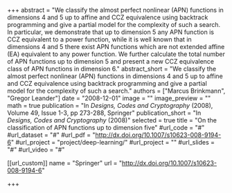 +++
abstract = "We classify the almost perfect nonlinear (APN) functions in dimensions 4 and 5 up to affine and CCZ equivalence using backtrack programming and give a partial model for the complexity of such a search. In particular, we demonstrate that up to dimension 5 any APN function is CCZ equivalent to a power function, while it is well known that in dimensions 4 and 5 there exist APN functions which are not extended affine (EA) equivalent to any power function. We further calculate the total number of APN functions up to dimension 5 and present a new CCZ equivalence class of APN functions in dimension 6."
abstract_short = "We classify the almost perfect nonlinear (APN) functions in dimensions 4 and 5 up to affine and CCZ equivalence using backtrack programming and give a partial model for the complexity of such a search."
authors = ["Marcus Brinkmann", "Gregor Leander"]
date = "2008-12-01"
image = ""
image_preview = ""
math = true
publication = "In *Designs, Codes and Cryptography* (2008), Volume 49, Issue 1-3, pp 273-288, Springer"
publication_short = "In *Designs, Codes and Cryptography* (2008)"
selected = true
title = "On the classification of APN functions up to dimension five"
#url_code = "#"
#url_dataset = "#"
#url_pdf = "http://dx.doi.org/10.1007/s10623-008-9194-6"
#url_project = "project/deep-learning/"
#url_project = ""
#url_slides = "#"
#url_video = "#"

[[url_custom]]
name = "Springer"
url = "http://dx.doi.org/10.1007/s10623-008-9194-6"

+++
